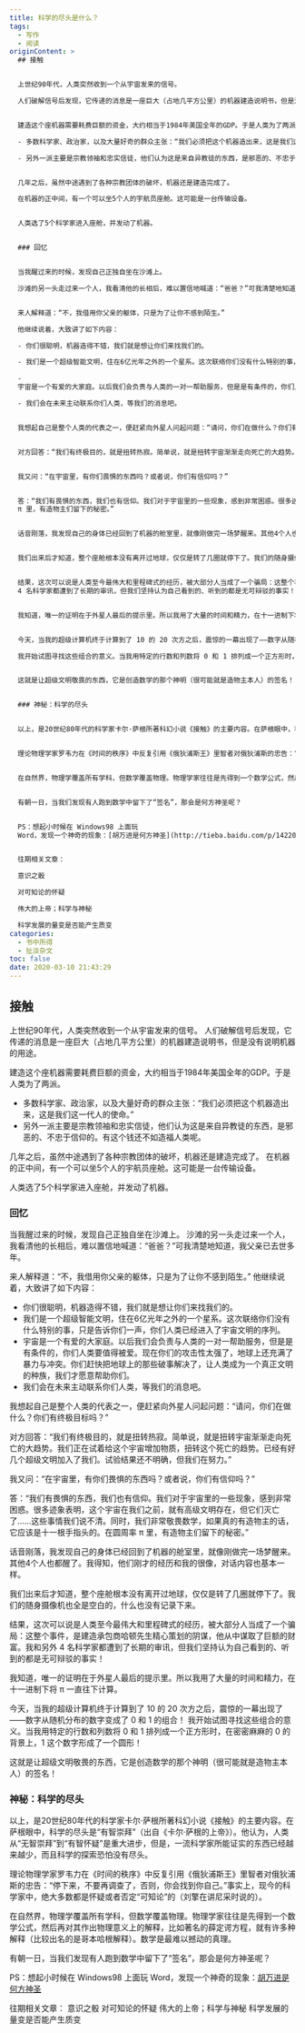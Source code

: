 ```yaml
---
title: 科学的尽头是什么？
tags:
  - 写作
  - 阅读
originContent: >
  ## 接触


  上世纪90年代，人类突然收到一个从宇宙发来的信号。

  人们破解信号后发现，它传递的消息是一座巨大（占地几平方公里）的机器建造说明书，但是没有说明机器的用途。


  建造这个座机器需要耗费巨额的资金，大约相当于1984年美国全年的GDP。于是人类为了两派。

  - 多数科学家、政治家，以及大量好奇的群众主张：“我们必须把这个机器造出来，这是我们这一代人的使命。”

  - 另外一派主要是宗教领袖和忠实信徒，他们认为这是来自异教徒的东西，是邪恶的、不忠于信仰的。有这个钱还不如造福人类呢。


  几年之后，虽然中途遇到了各种宗教团体的破坏，机器还是建造完成了。

  在机器的正中间，有一个可以坐5个人的宇航员座舱。这可能是一台传输设备。


  人类选了5个科学家进入座舱，并发动了机器。


  ### 回忆


  当我醒过来的时候，发现自己正独自坐在沙滩上。

  沙滩的另一头走过来一个人，我看清他的长相后，难以置信地喊道：“爸爸？”可我清楚地知道，我父亲已去世多年。


  来人解释道：“不，我借用你父亲的躯体，只是为了让你不感到陌生。”

  他继续说着，大致讲了如下内容：

  - 你们很聪明，机器造得不错，我们就是想让你们来找我们的。

  - 我们是一个超级智能文明，住在6亿光年之外的一个星系。这次联络你们没有什么特别的事，只是告诉你们一声，你们人类已经进入了宇宙文明的序列。

  -
  宇宙是一个有爱的大家庭。以后我们会负责与人类的一对一帮助服务，但是是有条件的，你们人类要值得被爱。现在你们的攻击性太强了，地球上还充满了暴力与冲突。你们赶快把地球上的那些破事解决了，让人类成为一个真正文明的种族，我们才愿意帮助你们。

  - 我们会在未来主动联系你们人类，等我们的消息吧。


  我想起自己是整个人类的代表之一，便赶紧向外星人问起问题：“请问，你们在做什么？你们有终极目标吗？”


  对方回答：“我们有终极目的，就是扭转热寂。简单说，就是扭转宇宙渐渐走向死亡的大趋势。我们正在试着给这个宇宙增加物质，扭转这个死亡的趋势。已经有好几个超级文明加入了我们。试验结果还不明确，但我们在努力。”


  我又问：“在宇宙里，有你们畏惧的东西吗？或者说，你们有信仰吗？”


  答：“我们有畏惧的东西，我们也有信仰。我们对于宇宙里的一些现象，感到非常困惑。很多迹象表明，这个宇宙在我们之前，就有高级文明存在，但它们灭亡了……这些事情我们说不清。同时，我们非常敬畏数学，如果真的有造物主的话，它应该是十一根手指头的。在圆周率
  π 里，有造物主们留下的秘密。”


  话音刚落，我发现自己的身体已经回到了机器的舱室里，就像刚做完一场梦醒来。其他4个人也都醒了。我得知，他们刚才的经历和我的很像，对话内容也基本一样。


  我们出来后才知道，整个座舱根本没有离开过地球，仅仅是转了几圈就停下了。我们的随身摄像机也全是空白的，什么也没有记录下来。


  结果，这次可以说是人类至今最伟大和里程碑式的经历，被大部分人当成了一个骗局：这整个事件，是建造承包商哈顿先生精心策划的阴谋，他从中谋取了巨额的财富。我和另外
  4 名科学家都遭到了长期的审讯，但我们坚持认为自己看到的、听到的都是无可辩驳的事实！


  我知道，唯一的证明在于外星人最后的提示里。所以我用了大量的时间和精力，在十一进制下将 π 一直往下计算。


  今天，当我的超级计算机终于计算到了 10 的 20 次方之后，震惊的一幕出现了——数字从随机分布的数字变成了 0 和 1 的组合！

  我开始试图寻找这些组合的意义。当我用特定的行数和列数将 0 和 1 排列成一个正方形时，在密密麻麻的 0 的背景上，1 这个数字形成了一个圆形！


  这就是让超级文明敬畏的东西，它是创造数学的那个神明（很可能就是造物主本人）的签名！


  ### 神秘：科学的尽头


  以上，是20世纪80年代的科学家卡尔·萨根所著科幻小说《接触》的主要内容。在萨根眼中，科学的尽头是“有智崇拜”（出自《卡尔·萨根的上帝》）。他认为，人类从“无智崇拜”到“有智怀疑”是重大进步，但是，一流科学家所能证实的东西已经越来越少，而且科学的探索恐怕没有尽头。


  理论物理学家罗韦力在《时间的秩序》中反复引用《俄狄浦斯王》里智者对俄狄浦斯的忠告：“停下来，不要再调查了，否则，你会找到你自己。”事实上，现今的科学家中，绝大多数都是怀疑或者否定“可知论”的（刘擎在讲尼采时说的）。


  在自然界，物理学覆盖所有学科，但数学覆盖物理。物理学家往往是先得到一个数学公式，然后再对其作出物理意义上的解释，比如著名的薛定谔方程，就有许多种解释（比较出名的是哥本哈根解释）。数学是最难以撼动的真理。


  有朝一日，当我们发现有人跑到数学中留下了“签名”，那会是何方神圣呢？


  PS：想起小时候在 Windows98 上面玩
  Word，发现一个神奇的现象：[胡万进是何方神圣](http://tieba.baidu.com/p/1422018524)


  往期相关文章：

  意识之骰

  对可知论的怀疑

  伟大的上帝；科学与神秘

  科学发展的量变是否能产生质变
categories:
  - 书中所得
  - 扯淡杂文
toc: false
date: 2020-03-10 21:43:29
---
```


## 接触

上世纪90年代，人类突然收到一个从宇宙发来的信号。
人们破解信号后发现，它传递的消息是一座巨大（占地几平方公里）的机器建造说明书，但是没有说明机器的用途。

建造这个座机器需要耗费巨额的资金，大约相当于1984年美国全年的GDP。于是人类为了两派。
- 多数科学家、政治家，以及大量好奇的群众主张：“我们必须把这个机器造出来，这是我们这一代人的使命。”
- 另外一派主要是宗教领袖和忠实信徒，他们认为这是来自异教徒的东西，是邪恶的、不忠于信仰的。有这个钱还不如造福人类呢。

几年之后，虽然中途遇到了各种宗教团体的破坏，机器还是建造完成了。
在机器的正中间，有一个可以坐5个人的宇航员座舱。这可能是一台传输设备。

人类选了5个科学家进入座舱，并发动了机器。

### 回忆

当我醒过来的时候，发现自己正独自坐在沙滩上。
沙滩的另一头走过来一个人，我看清他的长相后，难以置信地喊道：“爸爸？”可我清楚地知道，我父亲已去世多年。

来人解释道：“不，我借用你父亲的躯体，只是为了让你不感到陌生。”
他继续说着，大致讲了如下内容：
- 你们很聪明，机器造得不错，我们就是想让你们来找我们的。
- 我们是一个超级智能文明，住在6亿光年之外的一个星系。这次联络你们没有什么特别的事，只是告诉你们一声，你们人类已经进入了宇宙文明的序列。
- 宇宙是一个有爱的大家庭。以后我们会负责与人类的一对一帮助服务，但是是有条件的，你们人类要值得被爱。现在你们的攻击性太强了，地球上还充满了暴力与冲突。你们赶快把地球上的那些破事解决了，让人类成为一个真正文明的种族，我们才愿意帮助你们。
- 我们会在未来主动联系你们人类，等我们的消息吧。

我想起自己是整个人类的代表之一，便赶紧向外星人问起问题：“请问，你们在做什么？你们有终极目标吗？”

对方回答：“我们有终极目的，就是扭转热寂。简单说，就是扭转宇宙渐渐走向死亡的大趋势。我们正在试着给这个宇宙增加物质，扭转这个死亡的趋势。已经有好几个超级文明加入了我们。试验结果还不明确，但我们在努力。”

我又问：“在宇宙里，有你们畏惧的东西吗？或者说，你们有信仰吗？”

答：“我们有畏惧的东西，我们也有信仰。我们对于宇宙里的一些现象，感到非常困惑。很多迹象表明，这个宇宙在我们之前，就有高级文明存在，但它们灭亡了……这些事情我们说不清。同时，我们非常敬畏数学，如果真的有造物主的话，它应该是十一根手指头的。在圆周率 π 里，有造物主们留下的秘密。”

话音刚落，我发现自己的身体已经回到了机器的舱室里，就像刚做完一场梦醒来。其他4个人也都醒了。我得知，他们刚才的经历和我的很像，对话内容也基本一样。

我们出来后才知道，整个座舱根本没有离开过地球，仅仅是转了几圈就停下了。我们的随身摄像机也全是空白的，什么也没有记录下来。

结果，这次可以说是人类至今最伟大和里程碑式的经历，被大部分人当成了一个骗局：这整个事件，是建造承包商哈顿先生精心策划的阴谋，他从中谋取了巨额的财富。我和另外 4 名科学家都遭到了长期的审讯，但我们坚持认为自己看到的、听到的都是无可辩驳的事实！

我知道，唯一的证明在于外星人最后的提示里。所以我用了大量的时间和精力，在十一进制下将 π 一直往下计算。

今天，当我的超级计算机终于计算到了 10 的 20 次方之后，震惊的一幕出现了——数字从随机分布的数字变成了 0 和 1 的组合！
我开始试图寻找这些组合的意义。当我用特定的行数和列数将 0 和 1 排列成一个正方形时，在密密麻麻的 0 的背景上，1 这个数字形成了一个圆形！

这就是让超级文明敬畏的东西，它是创造数学的那个神明（很可能就是造物主本人）的签名！

### 神秘：科学的尽头

以上，是20世纪80年代的科学家卡尔·萨根所著科幻小说《接触》的主要内容。在萨根眼中，科学的尽头是“有智崇拜”（出自《卡尔·萨根的上帝》）。他认为，人类从“无智崇拜”到“有智怀疑”是重大进步，但是，一流科学家所能证实的东西已经越来越少，而且科学的探索恐怕没有尽头。

理论物理学家罗韦力在《时间的秩序》中反复引用《俄狄浦斯王》里智者对俄狄浦斯的忠告：“停下来，不要再调查了，否则，你会找到你自己。”事实上，现今的科学家中，绝大多数都是怀疑或者否定“可知论”的（刘擎在讲尼采时说的）。

在自然界，物理学覆盖所有学科，但数学覆盖物理。物理学家往往是先得到一个数学公式，然后再对其作出物理意义上的解释，比如著名的薛定谔方程，就有许多种解释（比较出名的是哥本哈根解释）。数学是最难以撼动的真理。

有朝一日，当我们发现有人跑到数学中留下了“签名”，那会是何方神圣呢？

PS：想起小时候在 Windows98 上面玩 Word，发现一个神奇的现象：[胡万进是何方神圣](http://tieba.baidu.com/p/1422018524)

往期相关文章：
意识之骰
对可知论的怀疑
伟大的上帝；科学与神秘
科学发展的量变是否能产生质变
